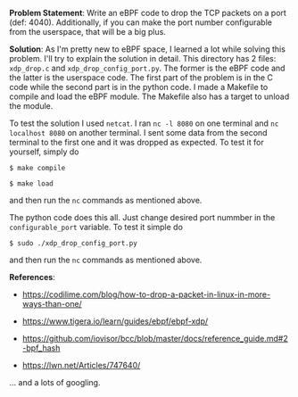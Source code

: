 **Problem Statement**: Write an eBPF code to drop the TCP packets on a port (def: 4040). Additionally, if you can make the port number configurable from the userspace, that will be a big plus.

**Solution**:
As I'm pretty new to eBPF space, I learned a lot while solving this problem. I'll try to explain the solution in detail.
This directory has 2 files: `xdp_drop.c` and `xdp_drop_config_port.py`. The former is the eBPF code and the latter is the userspace code.
The first part of the problem is in the C code while the second part is in the python code.
I made a Makefile to compile and load the eBPF module. The Makefile also has a target to unload the module.

To test the solution I used `netcat`. I ran `nc -l 8080` on one terminal and `nc localhost 8080` on another terminal. I sent some data from the second terminal to the first one and it was dropped as expected.
To test it for yourself, simply do
```
$ make compile

$ make load
```
and then run the `nc` commands as mentioned above.

The python code does this all. Just change desired port nummber in the `configurable_port` variable. To test it simple do 

```
$ sudo ./xdp_drop_config_port.py
```

and then run the `nc` commands as mentioned above.

**References**:
- https://codilime.com/blog/how-to-drop-a-packet-in-linux-in-more-ways-than-one/

- https://www.tigera.io/learn/guides/ebpf/ebpf-xdp/

- https://github.com/iovisor/bcc/blob/master/docs/reference_guide.md#2-bpf_hash

- https://lwn.net/Articles/747640/

...
and a lots of googling.
